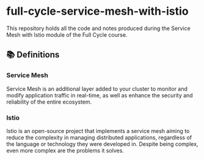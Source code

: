 # full-cycle-service-mesh-with-istio

This repository holds all the code and notes produced during the Service Mesh with Istio module of the Full Cycle course.

## 📚 Definitions

### Service Mesh

Service Mesh is an additional layer added to your cluster to monitor and modify application traffic in real-time, as well as enhance the security and reliability of the entire ecosystem.

### Istio

Istio is an open-source project that implements a service mesh aiming to reduce the complexity in managing distributed applications, regardless of the language or technology they were developed in. Despite being complex, even more complex are the problems it solves.